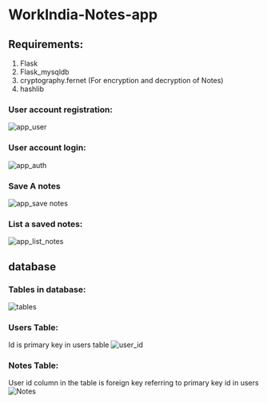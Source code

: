 # WorkIndia-Notes-app
## Requirements:
1.	Flask
2.	Flask_mysqldb
3.	cryptography.fernet (For encryption and decryption of Notes)
4.	hashlib
### User account registration:
![app_user](https://user-images.githubusercontent.com/39943248/88019037-7f2c9980-cb46-11ea-9aaa-690ff8238b3a.PNG)
### User account login:
![app_auth](https://user-images.githubusercontent.com/39943248/88018853-28bf5b00-cb46-11ea-90ab-819033afc6c8.PNG)
### Save A notes
![app_save notes](https://user-images.githubusercontent.com/39943248/88019032-7b007c00-cb46-11ea-8404-c7fef5afe24f.PNG)
### List a saved notes:
![app_list_notes](https://user-images.githubusercontent.com/39943248/88018984-6a500600-cb46-11ea-8380-eb15fd14f112.PNG)

## database
### Tables in database:
![tables](https://user-images.githubusercontent.com/39943248/88019139-b8650980-cb46-11ea-81d6-03f4cd1e4dd0.PNG)
### Users Table:
Id is primary key in users table
![user_id](https://user-images.githubusercontent.com/39943248/88019143-ba2ecd00-cb46-11ea-928c-ba34ca321216.PNG)
### Notes Table:
User id column in the table is foreign key referring to primary key id in users
![Notes](https://user-images.githubusercontent.com/39943248/88019132-b69b4600-cb46-11ea-8b76-fc9a2d7b13e1.PNG)

